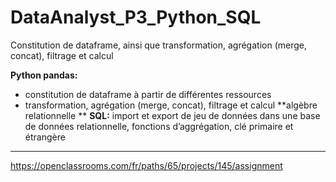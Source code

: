 # DataAnalyst_P3_Python_SQL
Constitution de dataframe, ainsi que transformation, agrégation (merge, concat), filtrage et calcul 

**Python pandas:**
- constitution de dataframe à partir de différentes ressources 
- transformation, agrégation (merge, concat), filtrage et calcul 
**algèbre relationnelle **
**SQL:** 
import et export de jeu de données dans une base de données relationnelle, fonctions d’aggrégation, clé primaire et étrangère

----------------
https://openclassrooms.com/fr/paths/65/projects/145/assignment
